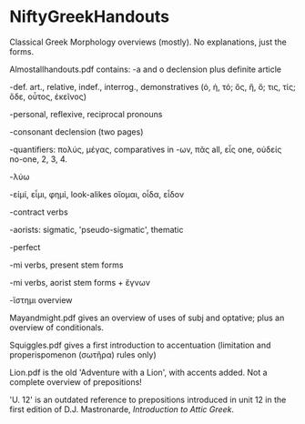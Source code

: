 # NiftyGreekHandouts
Classical Greek Morphology overviews (mostly). No explanations, just the forms.

Almostallhandouts.pdf contains: 
-a and o declension plus definite article

-def. art., relative, indef., interrog., demonstratives (ὁ, ἡ, τό; ὅς, ἥ, ὅ; τις, τίς; ὅδε, οὗτος, ἐκεῖνος)

-personal, reflexive, reciprocal pronouns

-consonant declension (two pages)

-quantifiers: πολύς, μέγας, comparatives in -ων, πᾶς all, εἷς one, οὐδείς no-one, 2, 3, 4.

-λύω 

-εἰμί, εἶμι, φημί, look-alikes οἴομαι, οἶδα, εἶδον

-contract verbs

-aorists: sigmatic, 'pseudo-sigmatic', thematic

-perfect

-mi verbs, present stem forms

-mi verbs, aorist stem forms + ἔγνων  

-ἵστημι overview

Mayandmight.pdf gives an overview of uses of subj and optative; plus an overview of conditionals. 

Squiggles.pdf gives a first introduction to accentuation (limitation and properispomenon (σωτῆρα) rules only)

Lion.pdf is the old 'Adventure with a Lion', with accents added. Not a complete overview of prepositions! 

  'U. 12' is an outdated reference to prepositions introduced in unit 12 in the first edition of D.J. Mastronarde, _Introduction to Attic Greek_.
